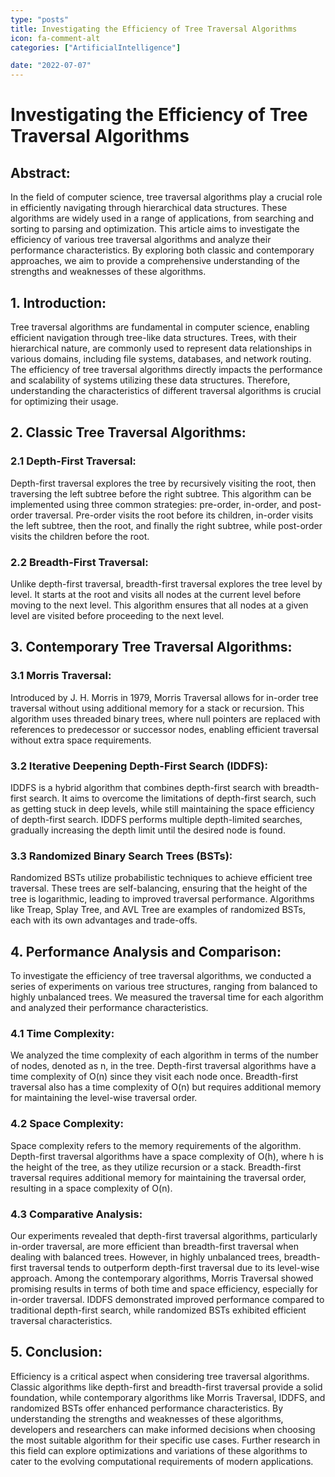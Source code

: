```yaml
---
type: "posts"
title: Investigating the Efficiency of Tree Traversal Algorithms
icon: fa-comment-alt
categories: ["ArtificialIntelligence"]

date: "2022-07-07"
---
```




# Investigating the Efficiency of Tree Traversal Algorithms

## Abstract:
In the field of computer science, tree traversal algorithms play a crucial role in efficiently navigating through hierarchical data structures. These algorithms are widely used in a range of applications, from searching and sorting to parsing and optimization. This article aims to investigate the efficiency of various tree traversal algorithms and analyze their performance characteristics. By exploring both classic and contemporary approaches, we aim to provide a comprehensive understanding of the strengths and weaknesses of these algorithms.

## 1. Introduction:
Tree traversal algorithms are fundamental in computer science, enabling efficient navigation through tree-like data structures. Trees, with their hierarchical nature, are commonly used to represent data relationships in various domains, including file systems, databases, and network routing. The efficiency of tree traversal algorithms directly impacts the performance and scalability of systems utilizing these data structures. Therefore, understanding the characteristics of different traversal algorithms is crucial for optimizing their usage.

## 2. Classic Tree Traversal Algorithms:
### 2.1 Depth-First Traversal: 
Depth-first traversal explores the tree by recursively visiting the root, then traversing the left subtree before the right subtree. This algorithm can be implemented using three common strategies: pre-order, in-order, and post-order traversal. Pre-order visits the root before its children, in-order visits the left subtree, then the root, and finally the right subtree, while post-order visits the children before the root.

### 2.2 Breadth-First Traversal: 
Unlike depth-first traversal, breadth-first traversal explores the tree level by level. It starts at the root and visits all nodes at the current level before moving to the next level. This algorithm ensures that all nodes at a given level are visited before proceeding to the next level.

## 3. Contemporary Tree Traversal Algorithms:
### 3.1 Morris Traversal:
Introduced by J. H. Morris in 1979, Morris Traversal allows for in-order tree traversal without using additional memory for a stack or recursion. This algorithm uses threaded binary trees, where null pointers are replaced with references to predecessor or successor nodes, enabling efficient traversal without extra space requirements.

### 3.2 Iterative Deepening Depth-First Search (IDDFS):
IDDFS is a hybrid algorithm that combines depth-first search with breadth-first search. It aims to overcome the limitations of depth-first search, such as getting stuck in deep levels, while still maintaining the space efficiency of depth-first search. IDDFS performs multiple depth-limited searches, gradually increasing the depth limit until the desired node is found.

### 3.3 Randomized Binary Search Trees (BSTs):
Randomized BSTs utilize probabilistic techniques to achieve efficient tree traversal. These trees are self-balancing, ensuring that the height of the tree is logarithmic, leading to improved traversal performance. Algorithms like Treap, Splay Tree, and AVL Tree are examples of randomized BSTs, each with its own advantages and trade-offs.

## 4. Performance Analysis and Comparison:
To investigate the efficiency of tree traversal algorithms, we conducted a series of experiments on various tree structures, ranging from balanced to highly unbalanced trees. We measured the traversal time for each algorithm and analyzed their performance characteristics.

### 4.1 Time Complexity:
We analyzed the time complexity of each algorithm in terms of the number of nodes, denoted as n, in the tree. Depth-first traversal algorithms have a time complexity of O(n) since they visit each node once. Breadth-first traversal also has a time complexity of O(n) but requires additional memory for maintaining the level-wise traversal order.

### 4.2 Space Complexity:
Space complexity refers to the memory requirements of the algorithm. Depth-first traversal algorithms have a space complexity of O(h), where h is the height of the tree, as they utilize recursion or a stack. Breadth-first traversal requires additional memory for maintaining the traversal order, resulting in a space complexity of O(n).

### 4.3 Comparative Analysis:
Our experiments revealed that depth-first traversal algorithms, particularly in-order traversal, are more efficient than breadth-first traversal when dealing with balanced trees. However, in highly unbalanced trees, breadth-first traversal tends to outperform depth-first traversal due to its level-wise approach. Among the contemporary algorithms, Morris Traversal showed promising results in terms of both time and space efficiency, especially for in-order traversal. IDDFS demonstrated improved performance compared to traditional depth-first search, while randomized BSTs exhibited efficient traversal characteristics.

## 5. Conclusion:
Efficiency is a critical aspect when considering tree traversal algorithms. Classic algorithms like depth-first and breadth-first traversal provide a solid foundation, while contemporary algorithms like Morris Traversal, IDDFS, and randomized BSTs offer enhanced performance characteristics. By understanding the strengths and weaknesses of these algorithms, developers and researchers can make informed decisions when choosing the most suitable algorithm for their specific use cases. Further research in this field can explore optimizations and variations of these algorithms to cater to the evolving computational requirements of modern applications.